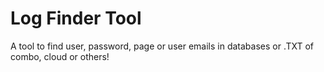 # Log Finder Tool


A tool to find user, password, page or user emails in databases or .TXT of combo, cloud or others!
